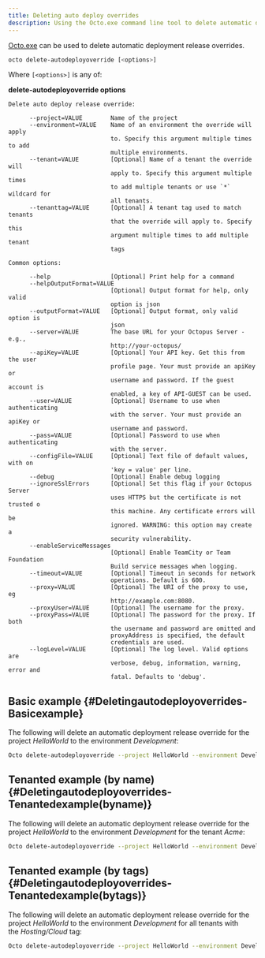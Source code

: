 ```yaml
---
title: Deleting auto deploy overrides
description: Using the Octo.exe command line tool to delete automatic deployment release overrides.
---
```


[Octo.exe](/docs/api-and-integration/octo.exe-command-line/index.md) can be used to delete automatic deployment release overrides.

```bash
octo delete-autodeployoverride [<options>]
```

Where `[<options>]` is any of:

**delete-autodeployoverride options**

```text
Delete auto deploy release override:                                        
                                                                            
      --project=VALUE        Name of the project                            
      --environment=VALUE    Name of an environment the override will apply 
                             to. Specify this argument multiple times to add
                             multiple environments.                         
      --tenant=VALUE         [Optional] Name of a tenant the override will  
                             apply to. Specify this argument multiple times 
                             to add multiple tenants or use `*` wildcard for
                             all tenants.                                   
      --tenanttag=VALUE      [Optional] A tenant tag used to match tenants  
                             that the override will apply to. Specify this  
                             argument multiple times to add multiple tenant 
                             tags                                           
                                                                            
Common options:                                                             
                                                                            
      --help                 [Optional] Print help for a command            
      --helpOutputFormat=VALUE                                              
                             [Optional] Output format for help, only valid  
                             option is json                                 
      --outputFormat=VALUE   [Optional] Output format, only valid option is 
                             json                                           
      --server=VALUE         The base URL for your Octopus Server - e.g.,   
                             http://your-octopus/                           
      --apiKey=VALUE         [Optional] Your API key. Get this from the user
                             profile page. Your must provide an apiKey or   
                             username and password. If the guest account is 
                             enabled, a key of API-GUEST can be used.       
      --user=VALUE           [Optional] Username to use when authenticating 
                             with the server. Your must provide an apiKey or
                             username and password.                         
      --pass=VALUE           [Optional] Password to use when authenticating 
                             with the server.                               
      --configFile=VALUE     [Optional] Text file of default values, with on
                             'key = value' per line.                        
      --debug                [Optional] Enable debug logging                
      --ignoreSslErrors      [Optional] Set this flag if your Octopus Server
                             uses HTTPS but the certificate is not trusted o
                             this machine. Any certificate errors will be   
                             ignored. WARNING: this option may create a     
                             security vulnerability.                        
      --enableServiceMessages                                               
                             [Optional] Enable TeamCity or Team Foundation  
                             Build service messages when logging.           
      --timeout=VALUE        [Optional] Timeout in seconds for network      
                             operations. Default is 600.                    
      --proxy=VALUE          [Optional] The URI of the proxy to use, eg     
                             http://example.com:8080.                       
      --proxyUser=VALUE      [Optional] The username for the proxy.         
      --proxyPass=VALUE      [Optional] The password for the proxy. If both 
                             the username and password are omitted and      
                             proxyAddress is specified, the default         
                             credentials are used.                          
      --logLevel=VALUE       [Optional] The log level. Valid options are    
                             verbose, debug, information, warning, error and
                             fatal. Defaults to 'debug'.                    
```

## Basic example {#Deletingautodeployoverrides-Basicexample}

The following will delete an automatic deployment release override for the project *HelloWorld* to the environment *Development*:

```bash
Octo delete-autodeployoverride --project HelloWorld --environment Development --server http://octopus/ --apikey API-ABCDEF123456
```

## Tenanted example (by name) {#Deletingautodeployoverrides-Tenantedexample(byname)}

The following will delete an automatic deployment release override for the project *HelloWorld* to the environment *Development* for the tenant *Acme*:

```bash
Octo delete-autodeployoverride --project HelloWorld --environment Development --tenant Acme --server http://octopus/ --apikey API-ABCDEF123456
```

## Tenanted example (by tags) {#Deletingautodeployoverrides-Tenantedexample(bytags)}

The following will delete an automatic deployment release override for the project *HelloWorld* to the environment *Development* for all tenants with the *Hosting/Cloud* tag:

```bash
Octo delete-autodeployoverride --project HelloWorld --environment Development --tenanttag Hosting/Cloud --server http://octopus/ --apikey API-ABCDEF123456
```
